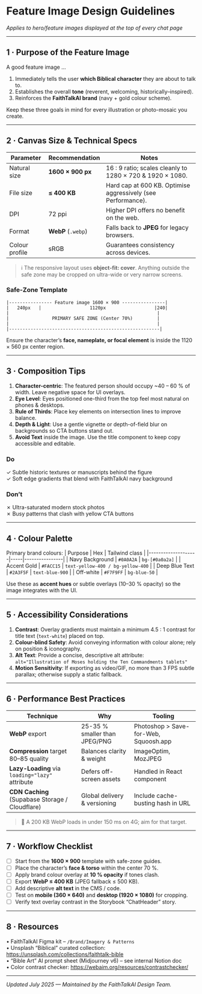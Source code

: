 # Feature Image Design Guidelines  
*Applies to hero/feature images displayed at the top of every chat page*

---

## 1 · Purpose of the Feature Image
A good feature image …
1. Immediately tells the user **which Biblical character** they are about to talk to.  
2. Establishes the overall **tone** (reverent, welcoming, historically–inspired).  
3. Reinforces the **FaithTalkAI brand** (navy + gold colour scheme).  

Keep these three goals in mind for every illustration or photo-mosaic you create.

---

## 2 · Canvas Size & Technical Specs
| Parameter | Recommendation | Notes |
|-----------|----------------|-------|
| Natural size | **1600 × 900 px** | 16 : 9 ratio; scales cleanly to 1280 × 720 & 1920 × 1080. |
| File size   | **≤ 400 KB**  | Hard cap at 600 KB. Optimise aggressively (see Performance). |
| DPI         | 72 ppi        | Higher DPI offers no benefit on the web. |
| Format      | **WebP** (`.webp`) | Falls back to **JPEG** for legacy browsers. |
| Colour profile | sRGB | Guarantees consistency across devices. |

> ℹ️  The responsive layout uses **object-fit: cover**. Anything outside the safe zone may be cropped on ultra-wide or very narrow screens.

### Safe-Zone Template
```
|---------------- Feature image 1600 × 900 ----------------|
|   240px   |                  1120px                  |240|
|                                                       |
|                PRIMARY SAFE ZONE (Center 70%)         |
|                                                       |
|--------------------------------------------------------|
```
Ensure the character’s **face, nameplate, or focal element** is inside the 1120 × 560 px center region.

---

## 3 · Composition Tips
1. **Character-centric**: The featured person should occupy ~40 – 60 % of width. Leave negative space for UI overlays.  
2. **Eye Level**: Eyes positioned one-third from the top feel most natural on phones & desktops.  
3. **Rule of Thirds**: Place key elements on intersection lines to improve balance.  
4. **Depth & Light**: Use a gentle vignette or depth-of-field blur on backgrounds so CTA buttons stand out.  
5. **Avoid Text** inside the image. Use the title component to keep copy accessible and editable.

### Do
✓ Subtle historic textures or manuscripts behind the figure  
✓ Soft edge gradients that blend with FaithTalkAI navy background

### Don’t
✗ Ultra-saturated modern stock photos  
✗ Busy patterns that clash with yellow CTA buttons

---

## 4 · Colour Palette
Primary brand colours:
| Purpose            | Hex | Tailwind class |
|--------------------|-----|----------------|
| Navy Background    | `#0A0A2A` | `bg-[#0a0a2a]` |
| Accent Gold        | `#FACC15` | `text-yellow-400 / bg-yellow-400` |
| Deep Blue Text     | `#2A3F5F` | `text-blue-900` |
| Off-white          | `#F7F9FF` | `bg-blue-50`    |

Use these as **accent hues** or subtle overlays (10–30 % opacity) so the image integrates with the UI.

---

## 5 · Accessibility Considerations
1. **Contrast**: Overlay gradients must maintain a minimum 4.5 : 1 contrast for title text (`text-white`) placed on top.  
2. **Colour-blind Safety**: Avoid conveying information with colour alone; rely on position & iconography.  
3. **Alt Text**: Provide a concise, descriptive alt attribute:  
   `alt="Illustration of Moses holding the Ten Commandments tablets"`  
4. **Motion Sensitivity**: If exporting as video/GIF, no more than 3 FPS subtle parallax; otherwise supply a static fallback.

---

## 6 · Performance Best Practices
| Technique | Why | Tooling |
|-----------|-----|---------|
| **WebP** export | 25-35 % smaller than JPEG/PNG | Photoshop > Save-for-Web, Squoosh.app |
| **Compression** target 80–85 quality | Balances clarity & weight | ImageOptim, MozJPEG |
| **Lazy-Loading** via `loading="lazy"` attribute | Defers off-screen assets | Handled in React component |
| **CDN Caching** (Supabase Storage / Cloudflare) | Global delivery & versioning | Include cache-busting hash in URL |

> 🚀  A 200 KB WebP loads in under 150 ms on 4G; aim for that target.

---

## 7 · Workflow Checklist
- [ ] Start from the **1600 × 900** template with safe-zone guides.  
- [ ] Place the character’s **face & torso** within the center 70 %.  
- [ ] Apply brand colour overlay at **10 % opacity** if tones clash.  
- [ ] Export **WebP ≤ 400 KB** (JPEG fallback ≤ 500 KB).  
- [ ] Add descriptive **alt text** in the CMS / code.  
- [ ] Test on **mobile (360 × 640)** and **desktop (1920 × 1080)** for cropping.  
- [ ] Verify text overlay contrast in the Storybook “ChatHeader” story.  

---

## 8 · Resources
• FaithTalkAI Figma kit – `/Brand/Imagery & Patterns`  
• Unsplash “Biblical” curated collection: <https://unsplash.com/collections/faithtalk-bible>  
• “Bible Art” AI prompt sheet (Midjourney v6) – see internal Notion doc  
• Color contrast checker: <https://webaim.org/resources/contrastchecker/>

---

*Updated July 2025 — Maintained by the FaithTalkAI Design Team.*
